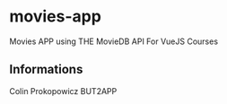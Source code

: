 # movies-app
Movies APP using THE MovieDB API For VueJS Courses

## Informations

Colin Prokopowicz BUT2APP